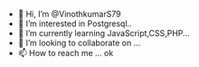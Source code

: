 - 👋 Hi, I’m @VinothkumarS79
- 👀 I’m interested in Postgresql..
- 🌱 I’m currently learning JavaScript,CSS,PHP...
- 💞️ I’m looking to collaborate on ...
- 📫 How to reach me ...
ok

<!---
VinothkumarS79/VinothkumarS79 is a ✨ special ✨ repository because its `README.md` (this file) appears on your GitHub profile.
You can click the Preview link to take a look at your changes.
--->
